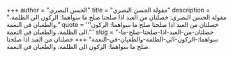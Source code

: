 +++
author = "الحسن البصري"
title = "مقولة الحسن البصري"
description = "مقولة الحسن البصري: خصلتان من العبد اذا صلحتا صلح ما سواهما: الركون الى الظلمة، والطغيان في النعمة."
quote = '''خصلتان من العبد اذا صلحتا صلح ما سواهما: الركون الى الظلمة، والطغيان في النعمة.'''
slug = "خصلتان-من-العبد-اذا-صلحتا-صلح-ما-سواهما:-الركون-الى-الظلمة-والطغيان-في-النعمة"
+++
خصلتان من العبد اذا صلحتا صلح ما سواهما: الركون الى الظلمة، والطغيان في النعمة.

